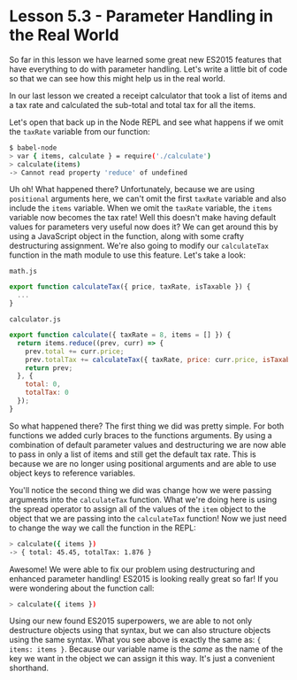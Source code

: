 # Lesson 5.3 - Parameter Handling in the Real World

So far in this lesson we have learned some great new ES2015 features that have everything to do with parameter handling. Let's write a little bit of code so that we can see how this might help us in the real world.

In our last lesson we created a receipt calculator that took a list of items and a tax rate and calculated the sub-total and total tax for all the items.

Let's open that back up in the Node REPL and see what happens if we omit the `taxRate` variable from our function:

```bash
$ babel-node
> var { items, calculate } = require('./calculate')
> calculate(items)
-> Cannot read property 'reduce' of undefined
```

Uh oh! What happened there? Unfortunately, because we are using `positional` arguments here, we can't omit the first `taxRate` variable and also include the `items` variable. When we omit the `taxRate` variable, the `items` variable now becomes the tax rate! Well this doesn't make having default values for parameters very useful now does it? We can get around this by using a JavaScript object in the function, along with some crafty destructuring assignment. We're also going to modify our `calculateTax` function in the math module to use this feature. Let's take a look:

`math.js`

```js
export function calculateTax({ price, taxRate, isTaxable }) {
  ...
}
```

`calculator.js`

```js
export function calculate({ taxRate = 8, items = [] }) {
  return items.reduce((prev, curr) => {
    prev.total += curr.price;
    prev.totalTax += calculateTax({ taxRate, price: curr.price, isTaxable: curr.isTaxable });
    return prev;
  }, {
    total: 0,
    totalTax: 0
  });
}
```

So what happened there? The first thing we did was pretty simple. For both functions we added curly braces to the functions arguments. By using a combination of default parameter values and destructuring we are now able to pass in only a list of items and still get the default tax rate. This is because we are no longer using positional arguments and are able to use object keys to reference variables.

You'll notice the second thing we did was change how we were passing arguments into the `calculateTax` function. What we're doing here is using the spread operator to assign all of the values of the `item` object to the object that we are passing into the `calculateTax` function! Now we just need to change the
way we call the function in the REPL:

```bash
> calculate({ items })
-> { total: 45.45, totalTax: 1.876 }
```

Awesome! We were able to fix our problem using destructuring and enhanced parameter handling! ES2015 is looking really great so far! If you were wondering about the function call:

```bash
> calculate({ items })
```

Using our new found ES2015 superpowers, we are able to not only destructure objects using that syntax, but we can also structure objects using the same syntax. What you see above is exactly the same as: `{ items: items }`. Because our variable name is the *same* as the name of the key we want in the object
we can assign it this way. It's just a convenient shorthand.